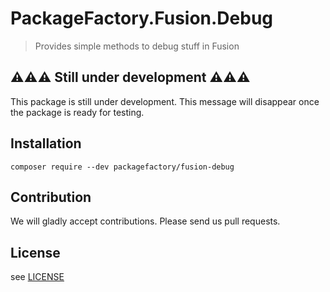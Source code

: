 # PackageFactory.Fusion.Debug

> Provides simple methods to debug stuff in Fusion


## ⚠⚠⚠ Still under development ⚠⚠⚠

This package is still under development. This message will disappear once the package is ready for testing.

## Installation

```
composer require --dev packagefactory/fusion-debug
```

## Contribution

We will gladly accept contributions. Please send us pull requests.

## License

see [LICENSE](./LICENSE)
